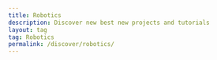 ```yaml
---
title: Robotics
description: Discover new best new projects and tutorials
layout: tag
tag: Robotics
permalink: /discover/robotics/
---
```


